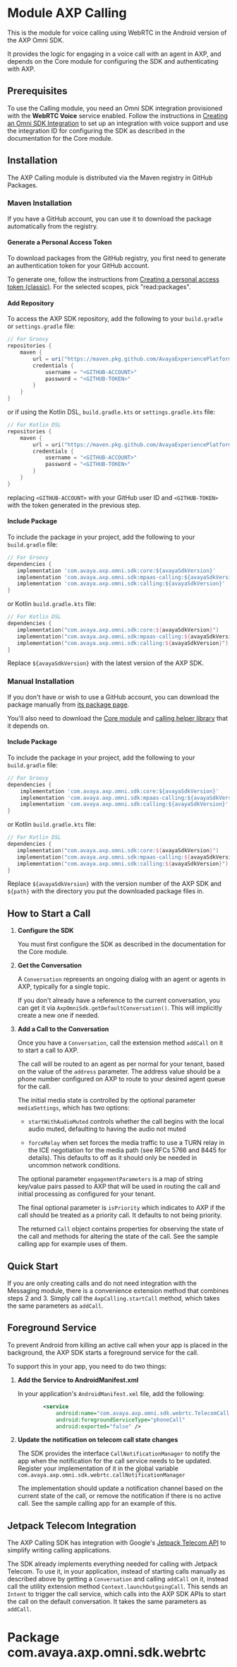 # Module AXP Calling

This is the module for voice calling using WebRTC in the Android version of the
AXP Omni SDK.

It provides the logic for engaging in a voice call with an agent in AXP, and
depends on the Core module for configuring the SDK and authenticating with AXP.

## Prerequisites

To use the Calling module, you need an Omni SDK integration provisioned with
the **WebRTC Voice** service enabled. Follow the instructions in
[Creating an Omni SDK
Integration](https://documentation.avaya.com/bundle/ExperiencePlatform_Administering_10/page/Creating_an_Omni_SDK_integration.html)
to set up an integration with voice support and use the integration ID for
configuring the SDK as described in the documentation for the Core module.

## Installation

The AXP Calling module is distributed via the Maven registry in GitHub Packages.

### Maven Installation

If you have a GitHub account, you can use it to download the package
automatically from the registry.

#### Generate a Personal Access Token

To download packages from the GitHub registry, you first need to generate an
authentication token for your GitHub account.

To generate one, follow the instructions from [Creating a personal access token
(classic)](https://docs.github.com/en/authentication/keeping-your-account-and-data-secure/managing-your-personal-access-tokens#creating-a-personal-access-token-classic).
For the selected scopes, pick "read:packages".

#### Add Repository

To access the AXP SDK repository, add the following to your `build.gradle` or
`settings.gradle` file:

```groovy
// For Groovy
repositories {
    maven {
        url = uri("https://maven.pkg.github.com/AvayaExperiencePlatform/omni-sdk-android")
        credentials {
            username = "<GITHUB-ACCOUNT>"
            password = "<GITHUB-TOKEN>"
        }
    }
}
```

or if using the Kotlin DSL, `build.gradle.kts` or `settings.gradle.kts` file:

```kotlin
// For Kotlin DSL
repositories {
    maven {
        url = uri("https://maven.pkg.github.com/AvayaExperiencePlatform/omni-sdk-android")
        credentials {
            username = "<GITHUB-ACCOUNT>"
            password = "<GITHUB-TOKEN>"
        }
    }
}
```

replacing `<GITHUB-ACCOUNT>` with your GitHub user ID and `<GITHUB-TOKEN>` with
the token generated in the previous step.

#### Include Package

To include the package in your project, add the following to your `build.gradle`
file:

```groovy
// For Groovy
dependencies {
   implementation 'com.avaya.axp.omni.sdk:core:${avayaSdkVersion}'
   implementation 'com.avaya.axp.omni.sdk:mpaas-calling:${avayaSdkVersion}'
   implementation 'com.avaya.axp.omni.sdk:calling:${avayaSdkVersion}'
}
```

or Kotlin `build.gradle.kts` file:

```kotlin
// For Kotlin DSL
dependencies {
   implementation("com.avaya.axp.omni.sdk:core:${avayaSdkVersion}")
   implementation("com.avaya.axp.omni.sdk:mpaas-calling:${avayaSdkVersion}")
   implementation("com.avaya.axp.omni.sdk:calling:${avayaSdkVersion}")
}
```

Replace `${avayaSdkVersion}` with the latest version of the AXP SDK.

### Manual Installation

If you don't have or wish to use a GitHub account, you can download the package
manually from [its package
page](https://github.com/AvayaExperiencePlatform/omni-sdk-android/packages/2210113).

You'll also need to download the [Core
module](https://github.com/AvayaExperiencePlatform/omni-sdk-android/packages/2210109)
and [calling helper
library](https://github.com/AvayaExperiencePlatform/omni-sdk-android/packages/2210112)
that it depends on.

#### Include Package

To include the package in your project, add the following to your `build.gradle`
file:

```groovy
// For Groovy
dependencies {
    implementation 'com.avaya.axp.omni.sdk:core:${avayaSdkVersion}'
    implementation 'com.avaya.axp.omni.sdk:mpaas-calling:${avayaSdkVersion}'
    implementation 'com.avaya.axp.omni.sdk:calling:${avayaSdkVersion}'
}
```

or Kotlin `build.gradle.kts` file:

```kotlin
// For Kotlin DSL
dependencies {
   implementation("com.avaya.axp.omni.sdk:core:${avayaSdkVersion}")
   implementation("com.avaya.axp.omni.sdk:mpaas-calling:${avayaSdkVersion}")
   implementation("com.avaya.axp.omni.sdk:calling:${avayaSdkVersion}")
}
```

Replace `${avayaSdkVersion}` with the version number of the AXP SDK and
`${path}` with the directory you put the downloaded package files in.

## How to Start a Call

1. **Configure the SDK**

   You must first configure the SDK as described in the documentation for the
   Core module.

2. **Get the Conversation**

   A `Conversation` represents an ongoing dialog with an agent or agents in AXP,
   typically for a single topic.

   If you don't already have a reference to the current conversation, you can
   get it via `AxpOmniSdk.getDefaultConversation()`. This will implicitly
   create a new one if needed.

3. **Add a Call to the Conversation**

   Once you have a `Conversation`, call the extension method `addCall` on it to
   start a call to AXP.

   The call will be routed to an agent as per normal for your tenant, based on
   the value of the `address` parameter. The address value should be a phone
   number configured on AXP to route to your desired agent queue for the call.

   The initial media state is controlled by the optional parameter
   `mediaSettings`, which has two options:

    * `startWithAudioMuted` controls whether the call begins with the local audio
      muted, defaulting to having the audio not muted

    * `forceRelay` when set forces the media traffic to use a TURN relay in the
      ICE negotiation for the media path (see RFCs 5766 and 8445 for details).
      This defaults to off as it should only be needed in uncommon network
      conditions.

   The optional parameter `engagementParameters` is a map of string key/value
   pairs passed to AXP that will be used in routing the call and initial
   processing as configured for your tenant.

   The final optional parameter is `isPriority` which indicates to AXP if the
   call should be treated as a priority call. It defaults to not being priority.

   The returned `Call` object contains properties for observing the state
   of the call and methods for altering the state of the call. See the sample
   calling app for example uses of them.

## Quick Start

If you are only creating calls and do not need integration with the Messaging
module, there is a convenience extension method that combines steps 2 and 3.
Simply call the `AxpCalling.startCall` method, which takes the same parameters
as `addCall`.

## Foreground Service

To prevent Android from killing an active call when your app is placed in the
background, the AXP SDK starts a foreground service for the call.

To support this in your app, you need to do two things:

1. **Add the Service to AndroidManifest.xml**

   In your application's `AndroidManifest.xml` file, add the following:

   ```xml
           <service
               android:name="com.avaya.axp.omni.sdk.webrtc.TelecomCallService"
               android:foregroundServiceType="phoneCall"
               android:exported="false" />
   ```

2. **Update the notification on telecom call state changes**

   The SDK provides the interface `CallNotificationManager` to notify the app
   when the notification for the call service needs to be updated. Register your
   implementation of it in the global variable
   `com.avaya.axp.omni.sdk.webrtc.callNotificationManager`

   The implementation should update a notification channel based on the current
   state of the call, or remove the notification if there is no active call. See
   the sample calling app for an example of this.

## Jetpack Telecom Integration

The AXP Calling SDK has integration with Google's [Jetpack Telecom
API](https://developer.android.com/develop/connectivity/telecom/voip-app/telecom)
to simplify writing calling applications.

The SDK already implements everything needed for calling with Jetpack Telecom.
To use it, in your application, instead of starting calls manually as described
above by getting a `Conversation` and calling `addCall` on it, instead call the
utility extension method `Context.launchOutgoingCall`. This sends an `Intent`
to trigger the call service, which calls into the AXP SDK APIs to start the call
on the default conversation. It takes the same parameters as `addCall`.

# Package com.avaya.axp.omni.sdk.webrtc
